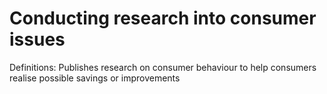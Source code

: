 # Conducting research into consumer issues

Definitions: Publishes research on consumer behaviour to help consumers realise possible savings or improvements